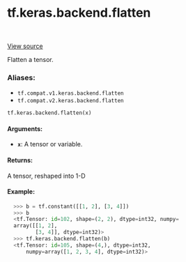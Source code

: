 <div itemscope itemtype="http://developers.google.com/ReferenceObject">
<meta itemprop="name" content="tf.keras.backend.flatten" />
<meta itemprop="path" content="Stable" />
</div>

# tf.keras.backend.flatten

<!-- Insert buttons -->

<table class="tfo-notebook-buttons tfo-api" align="left">
</table>

<a target="_blank" href="/code/stable/tensorflow/python/keras/backend.py">View source</a>



<!-- Start diff -->
Flatten a tensor.

### Aliases:

* `tf.compat.v1.keras.backend.flatten`
* `tf.compat.v2.keras.backend.flatten`


``` python
tf.keras.backend.flatten(x)
```



<!-- Placeholder for "Used in" -->


#### Arguments:


* <b>`x`</b>: A tensor or variable.


#### Returns:

A tensor, reshaped into 1-D



#### Example:

```python
  >>> b = tf.constant([[1, 2], [3, 4]])
  >>> b
  <tf.Tensor: id=102, shape=(2, 2), dtype=int32, numpy=
  array([[1, 2],
         [3, 4]], dtype=int32)>
  >>> tf.keras.backend.flatten(b)
  <tf.Tensor: id=105, shape=(4,), dtype=int32,
      numpy=array([1, 2, 3, 4], dtype=int32)>
```
